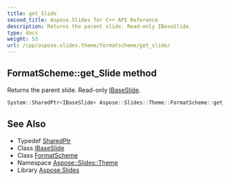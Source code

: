```yaml
---
title: get_Slide
second_title: Aspose.Slides for C++ API Reference
description: Returns the parent slide. Read-only IBaseSlide.
type: docs
weight: 53
url: /cpp/aspose.slides.theme/formatscheme/get_slide/
---
```

## FormatScheme::get_Slide method


Returns the parent slide. Read-only [IBaseSlide](../../../aspose.slides/ibaseslide/).

```cpp
System::SharedPtr<IBaseSlide> Aspose::Slides::Theme::FormatScheme::get_Slide() override
```

## See Also

* Typedef [SharedPtr](../../../system/sharedptr/)
* Class [IBaseSlide](../../../aspose.slides/ibaseslide/)
* Class [FormatScheme](../)
* Namespace [Aspose::Slides::Theme](../../)
* Library [Aspose.Slides](../../../)
